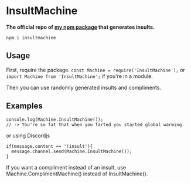 # InsultMachine
**The official repo of __[my npm package](https://www.npmjs.com/package/insultmachine)__ that generates insults.**

`npm i insultmachine`
## Usage
First, require the package. `const Machine = require('InsultMachine');` or `import Machine from 'InsultMachine';` if you're in a module.

Then you can use randomly generated insults and compliments.
## Examples

```
console.log(Machine.InsultMachine());
// -> You're so fat that when you farted you started global warming.
```
or using Discordjs
```
if(message.content == '!insult'){
  message.channel.send(Machine.InsultMachine());
}
```
If you want a compliment instead of an insult, use Machine.ComplimentMachine() instead of InsultMachine().
